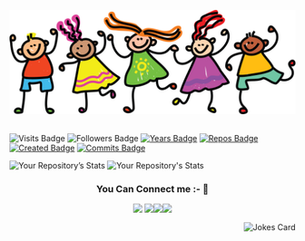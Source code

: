 
[![Braydon's GitHub Banner](./assets/GitHubHeader.png)](https://braydoncoyer.dev)
<br><br>
  
![Visits Badge](https://badges.pufler.dev/visits/deepalii05/deepalii05)
![Followers Badge](https://img.shields.io/github/followers/deepalii05)
[![Years Badge](https://badges.pufler.dev/years/deepalii05)](https://badges.deepalii05.dev)
[![Repos Badge](https://badges.pufler.dev/repos/deepalii05)](https://badges.deepalii05.dev)
[![Created Badge](https://badges.pufler.dev/created/puf17640/git-badges)](https://badges.deepalii05.dev)
[![Commits Badge](https://badges.pufler.dev/commits/monthly/deepalii05)](https://badges.pufler.dev)

![Your Repository’s Stats](https://github-readme-stats.vercel.app/api?username=deepalii05&show_icons=true)
![Your Repository's Stats](https://github-readme-stats.vercel.app/api/top-langs/?username=deepalii05&theme=blue-green)
<br>

<div align="center">
  <h3> You Can Connect me :- 🤩</h3>

[<img src="https://img.shields.io/badge/Gmail-D14836?style=for-the-badge&logo=gmail&logoColor=white">](https://mail.google.com/mail/?view=cm&fs=1&to=deepaliithakurr@gmail.com) [<img src="https://img.shields.io/badge/linkedin-%230077B5.svg?&style=for-the-badge&logo=linkedin&logoColor=white">](https://www.linkedin.com/in/deepali-thakur/)[<img src="https://img.shields.io/badge/instagram-%23E4405F.svg?&style=for-the-badge&logo=instagram&logoColor=white">](https://www.instagram.com/deepalii05/)[<img src="https://img.shields.io/badge/LeetCode-000000?style=for-the-badge&logo=LeetCode&logoColor=#d16c06">](https://leetcode.com/deepalii05/)
</div>
<div align="right">
  
  
![Jokes Card](https://readme-jokes.vercel.app/api)
<br>

   </div>
